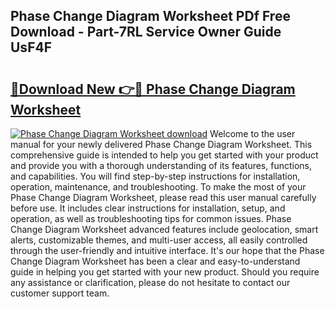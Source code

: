 ## Phase Change Diagram Worksheet PDf Free Download - Part-7RL Service Owner Guide UsF4F

# <h2><a href="http://dfkjbn4.blite.top/?on=Phase+Change+Diagram+Worksheet">🔗Download New 👉🔴 Phase Change Diagram Worksheet</a></h2>

[![Phase Change Diagram Worksheet download](https://i.imgur.com/lujVjoI.png)](http://dfkjbn4.blite.top/?on=Phase+Change+Diagram+Worksheet)
Welcome to the user manual for your newly delivered Phase Change Diagram Worksheet. This comprehensive guide is intended to help you get started with your product and provide you with a thorough understanding of its features, functions, and capabilities. You will find step-by-step instructions for installation, operation, maintenance, and troubleshooting. To make the most of your Phase Change Diagram Worksheet, please read this user manual carefully before use. It includes clear instructions for installation, setup, and operation, as well as troubleshooting tips for common issues. Phase Change Diagram Worksheet advanced features include geolocation, smart alerts, customizable themes, and multi-user access, all easily controlled through the user-friendly and intuitive interface. It's our hope that the Phase Change Diagram Worksheet has been a clear and easy-to-understand guide in helping you get started with your new product. Should you require any assistance or clarification, please do not hesitate to contact our customer support team.
